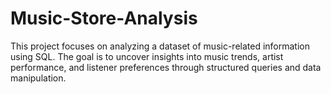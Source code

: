 # Music-Store-Analysis
This project focuses on analyzing a dataset of music-related information using SQL. The goal is to uncover insights into music trends, artist performance, and listener preferences through structured queries and data manipulation.
